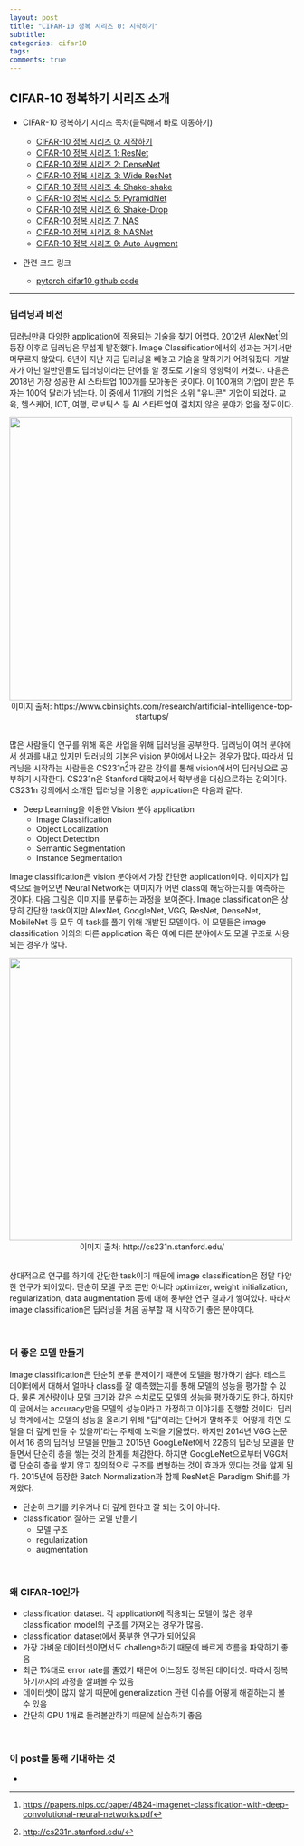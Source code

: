 ```yaml
---
layout: post
title: "CIFAR-10 정복 시리즈 0: 시작하기"
subtitle: 
categories: cifar10
tags: 
comments: true
---
```


## CIFAR-10 정복하기 시리즈 소개
- CIFAR-10 정복하기 시리즈 목차(클릭해서 바로 이동하기)
  - [CIFAR-10 정복 시리즈 0: 시작하기](https://dnddnjs.github.io/cifar10/2018/10/08/start_cifar10/)
  - [CIFAR-10 정복 시리즈 1: ResNet](https://dnddnjs.github.io/cifar10/2018/10/09/resnet/)
  - [CIFAR-10 정복 시리즈 2: DenseNet](https://dnddnjs.github.io/cifar10/2018/10/11/densenet/)
  - [CIFAR-10 정복 시리즈 3: Wide ResNet](https://dnddnjs.github.io/cifar10/2018/10/12/wide_resnet/)
  - [CIFAR-10 정복 시리즈 4: Shake-shake](https://dnddnjs.github.io/cifar10/2018/10/13/shake_shake/)
  - [CIFAR-10 정복 시리즈 5: PyramidNet](https://dnddnjs.github.io/cifar10/2018/10/24/pyramidnet/)
  - [CIFAR-10 정복 시리즈 6: Shake-Drop](https://dnddnjs.github.io/cifar10/2018/10/19/shake_drop/)
  - [CIFAR-10 정복 시리즈 7: NAS](https://dnddnjs.github.io/cifar10/2018/11/04/nas/)
  - [CIFAR-10 정복 시리즈 8: NASNet](https://dnddnjs.github.io/cifar10/2018/11/03/nasnet/)
  - [CIFAR-10 정복 시리즈 9: Auto-Augment](https://dnddnjs.github.io/cifar10/2018/10/31/autoaugment/)

- 관련 코드 링크
  - [pytorch cifar10 github code](https://github.com/dnddnjs/pytorch-cifar10) 

--- 
### 딥러닝과 비전
딥러닝만큼 다양한 application에 적용되는 기술을 찾기 어렵다. 2012년 AlexNet[^1]의 등장 이후로 딥러닝은 무섭게 발전했다. Image Classification에서의 성과는 거기서만 머무르지 않았다. 6년이 지난 지금 딥러닝을 빼놓고 기술을 말하기가 어려워졌다. 개발자가 아닌 일반인들도 딥러닝이라는 단어를 알 정도로 기술의 영향력이 커졌다. 다음은 2018년 가장 성공한 AI 스타트업 100개를 모아놓은 곳이다. 이 100개의 기업이 받은 투자는 100억 달러가 넘는다. 이 중에서 11개의 기업은 소위 "유니콘" 기업이 되었다. 교육, 헬스케어, IOT, 여행, 로보틱스 등 AI 스타트업이 걸치지 않은 분야가 없을 정도이다.  

<img src="https://www.dropbox.com/s/xhfhavvkppujqan/Screenshot%202018-11-04%2012.03.08.png?dl=1" width='500px'>
<center>이미지 출처: https://www.cbinsights.com/research/artificial-intelligence-top-startups/</center>

<br/>

많은 사람들이 연구를 위해 혹은 사업을 위해 딥러닝을 공부한다. 딥러닝이 여러 분야에서 성과를 내고 있지만 딥러닝의 기본은 vision 분야에서 나오는 경우가 많다. 따라서 딥러닝을 시작하는 사람들은 CS231n[^2]과 같은 강의를 통해 vision에서의 딥러닝으로 공부하기 시작한다. CS231n은 Stanford 대학교에서 학부생을 대상으로하는 강의이다. CS231n 강의에서 소개한 딥러닝을 이용한 application은 다음과 같다. 

- Deep Learning을 이용한 Vision 분야 application
  - Image Classification
  - Object Localization
  - Object Detection
  - Semantic Segmentation
  - Instance Segmentation

Image classification은 vision 분야에서 가장 간단한 application이다. 이미지가 입력으로 들어오면 Neural Network는 이미지가 어떤 class에 해당하는지를 예측하는 것이다. 다음 그림은 이미지를 분류하는 과정을 보여준다. Image classification은 상당히 간단한 task이지만 AlexNet, GoogleNet, VGG, ResNet, DenseNet, MobileNet 등 모두 이 task를 풀기 위해 개발된 모델이다. 이 모델들은 image classification 이외의 다른 application 혹은 아예 다른 분야에서도 모델 구조로 사용되는 경우가 많다.  

<img src="https://www.dropbox.com/s/s9acumwosy14ah9/Screenshot%202018-11-04%2012.26.14.png?dl=1" width='500px'>
<center>이미지 출처: http://cs231n.stanford.edu/</center>

<br/>

상대적으로 연구를 하기에 간단한 task이기 때문에 image classification은 정말 다양한 연구가 되어있다. 단순히 모델 구조 뿐만 아니라 optimizer, weight initialization, regularization, data augmentation 등에 대해 풍부한 연구 결과가 쌓여있다. 따라서 image classification은 딥러닝을 처음 공부할 때 시작하기 좋은 분야이다. 


<br/>

### 더 좋은 모델 만들기
Image classification은 단순히 분류 문제이기 때문에 모델을 평가하기 쉽다. 테스트 데이터에서 대해서 얼마나 class를 잘 예측했는지를 통해 모델의 성능을 평가할 수 있다. 물론 계산량이나 모델 크기와 같은 수치로도 모델의 성능을 평가하기도 한다. 하지만 이 글에서는 accuracy만을 모델의 성능이라고 가정하고 이야기를 진행할 것이다. 딥러닝 학계에서는 모델의 성능을 올리기 위해 "딥"이라는 단어가 말해주듯 '어떻게 하면 모델을 더 깊게 만들 수 있을까'라는 주제에 노력을 기울였다. 하지만 2014년 VGG 논문에서 16 층의 딥러닝 모델을 만들고 2015년 GoogLeNet에서 22층의 딥러닝 모델을 만들면서 단순히 층을 쌓는 것의 한계를 체감한다. 하지만 GoogLeNet으로부터 VGG처럼 단순히 층을 쌓지 않고 창의적으로 구조를 변형하는 것이 효과가 있다는 것을 알게 된다. 2015년에 등장한 Batch Normalization과 함께 ResNet은 Paradigm Shift를 가져왔다.



- 단순히 크기를 키우거나 더 깊게 한다고 잘 되는 것이 아니다.
- classification 잘하는 모델 만들기
  - 모델 구조
  - regularization
  - augmentation

<br/>

### 왜 CIFAR-10인가 
- classification dataset. 각 application에 적용되는 모델이 많은 경우 classification model의 구조를 가져오는 경우가 많음. 
- classification dataset에서 풍부한 연구가 되어있음
- 가장 가벼운 데이터셋이면서도 challenge하기 때문에 빠르게 흐름을 파악하기 좋음
- 최근 1%대로 error rate를 줄였기 때문에 어느정도 정복된 데이터셋. 따라서 정복하기까지의 과정을 살펴볼 수 있음
- 데이터셋이 많지 않기 때문에 generalization 관련 이슈를 어떻게 해결하는지 볼 수 있음
- 간단히 GPU 1개로 돌려볼만하기 때문에 실습하기 좋음

<br/>

### 이 post를 통해 기대하는 것
- 

[^1]: https://papers.nips.cc/paper/4824-imagenet-classification-with-deep-convolutional-neural-networks.pdf
[^2]: http://cs231n.stanford.edu/
